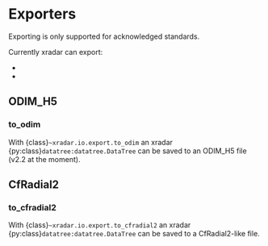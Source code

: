 # Exporters

Exporting is only supported for acknowledged standards.

Currently xradar can export:

- [](#odim_h5)
- [](#cfradial2)

## ODIM_H5

### to_odim

With {class}`~xradar.io.export.to_odim` an xradar {py:class}`datatree:datatree.DataTree`
can be saved to an ODIM_H5 file (v2.2 at the moment).

## CfRadial2

### to_cfradial2

With {class}`~xradar.io.export.to_cfradial2` an xradar {py:class}`datatree:datatree.DataTree`
can be saved to a CfRadial2-like file.
